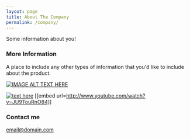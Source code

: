```yaml
---
layout: page
title: About The Company
permalink: /company/
---
```


Some information about you!

### More Information

A place to include any other types of information that you'd like to include about the product.

[![IMAGE ALT TEXT HERE](http://img.youtube.com/vi/JU9TouRnO84/0.jpg)](http://www.youtube.com/watch?v=JU9TouRnO84)

[![text here](https://raw.githubusercontent.com/LeeMillsRec/leemillsrec.github.io/master/images/lktop.png)](https://leemillsrec.github.io/about)
[[embed url=http://www.youtube.com/watch?v=JU9TouRnO84]]

### Contact me

[email@domain.com](mailto:email@domain.com)
